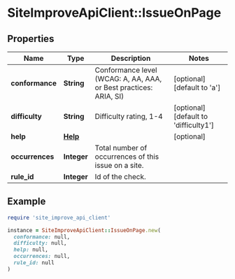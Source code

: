 # SiteImproveApiClient::IssueOnPage

## Properties

| Name | Type | Description | Notes |
| ---- | ---- | ----------- | ----- |
| **conformance** | **String** | Conformance level (WCAG: A, AA, AAA, or Best practices: ARIA, SI) | [optional][default to &#39;a&#39;] |
| **difficulty** | **String** | Difficulty rating, 1-4 | [optional][default to &#39;difficulty1&#39;] |
| **help** | [**Help**](Help.md) |  | [optional] |
| **occurrences** | **Integer** | Total number of occurrences of this issue on a site. |  |
| **rule_id** | **Integer** | Id of the check. |  |

## Example

```ruby
require 'site_improve_api_client'

instance = SiteImproveApiClient::IssueOnPage.new(
  conformance: null,
  difficulty: null,
  help: null,
  occurrences: null,
  rule_id: null
)
```

